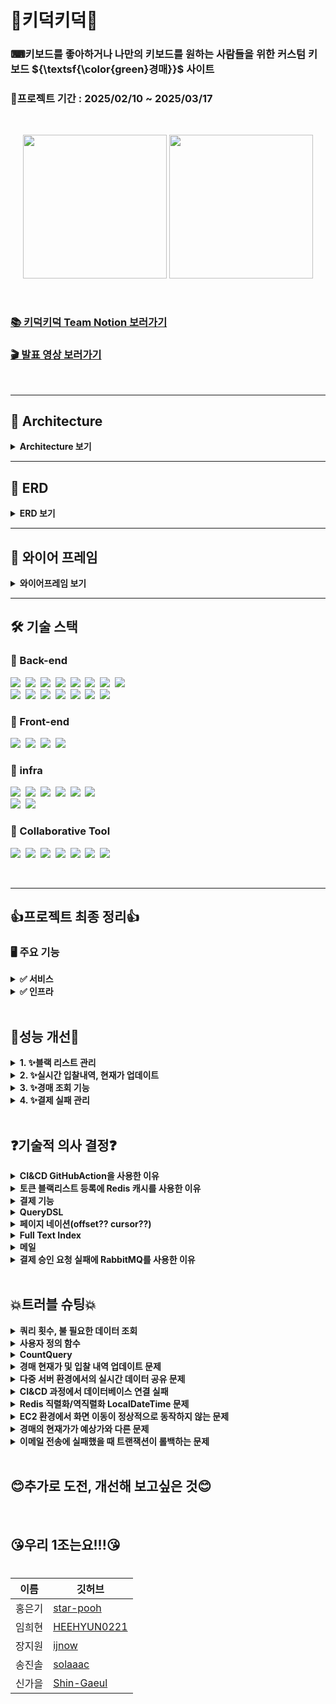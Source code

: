 # 👑키덕키덕👑
### ⌨키보드를 좋아하거나 나만의 키보드를 원하는 사람들을 위한 커스텀 키보드 ${\textsf{\color{green}경매}}$ 사이트
### 📆프로젝트 기간 : 2025/02/10 ~ 2025/03/17


<br>
<p align="center">
<img src="https://github.com/user-attachments/assets/dc439ee5-15c1-4aaa-aa2a-55b673a9da50" height=230px>
<img src="https://github.com/user-attachments/assets/ec984bc9-05f6-4dd5-919d-1383e68e90d1" height=230px>

</p>

<br>

### [📚 키덕키덕 Team Notion 보러가기](https://teamsparta.notion.site/1962dc3ef514803fbe6cc16fbabe39e0)

### [🎬 발표 영상 보러가기]()

<br>

---

## 📐 Architecture

<details>
<summary> <Strong>Architecture 보기</Strong> </summary>
  
<br>
<p align="center">
<img src="https://github.com/user-attachments/assets/490f3504-bf8b-473a-b4a1-7845f564abd7" height=450px>




</p>
<br>
<br>
</details>

---

## 💬 ERD

<details>
<summary> <Strong>ERD 보기</Strong></summary>
  
<br>
<br>
<p align="center">
<img src="https://github.com/user-attachments/assets/89c5150c-c2dc-4657-a2a6-e036b7d6969b" height=650px>


</p>
<br>
<br>
</details>


---
## 📃 와이어 프레임

<details>
<summary> <Strong>와이어프레임 보기</Strong> </summary>
  
<br>
<br>
<p align="center">
<img src="https://github.com/user-attachments/assets/a72d4f3e-dc29-4ff3-a8b0-02fce07f1d5e" height=600px>

</p>
<br>
<br>
</details>


---

## 🛠️ 기술 스택
### 🔹 Back-end
<img src="https://img.shields.io/badge/Java-007396?style=for-the-badge&logo=OpenJDK&logoColor=white">&nbsp;
<img src="https://img.shields.io/badge/Spring Boot-6DB33F?style=for-the-badge&logo=springboot&logoColor=white">&nbsp;
<img src="https://img.shields.io/badge/Gradle-02303A?style=for-the-badge&logo=gradle&logoColor=white">&nbsp;
<img src="https://img.shields.io/badge/MySQL-4479A1?style=for-the-badge&logo=mysql&logoColor=white">&nbsp;
<img src="https://img.shields.io/badge/Redis-DC382D?style=for-the-badge&logo=redis&logoColor=white">&nbsp;
<img src="https://img.shields.io/badge/QueryDSL-FCC624?style=for-the-badge&logoColor=black">&nbsp;
<img src="https://img.shields.io/badge/postman-E34F26?style=for-the-badge&logo=postman&logoColor=white">&nbsp;
<img src="https://img.shields.io/badge/jwt-F80000?style=for-the-badge&logo=json web tokens&logoColor=white">&nbsp;
<br>
<img src="https://img.shields.io/badge/stomp-F7DF1E?style=for-the-badge&logoColor=black">&nbsp;
<img src="https://img.shields.io/badge/websocket-F80000?style=for-the-badge&logoColor=white">&nbsp;
<img src="https://img.shields.io/badge/rabbitMQ-47A248?style=for-the-badge&logo=rabbitMQ&logoColor=white">&nbsp;
<img src="https://img.shields.io/badge/h2-7952B3?style=for-the-badge&logo=h2&logoColor=white">&nbsp;
<img src="https://img.shields.io/badge/spring security-000000?style=for-the-badge&logo=spring security&logoColor=white">&nbsp;
<img src="https://img.shields.io/badge/spring data jpa-092E20?style=for-the-badge&logoColor=white">&nbsp;
<img src="https://img.shields.io/badge/junit5-4053D6?style=for-the-badge&logo=junit5&logoColor=white">
### 🔹 Front-end
<img src="https://img.shields.io/badge/html5-E34F26?style=for-the-badge&logo=html5&logoColor=white">&nbsp;
<img src="https://img.shields.io/badge/javascript-F7DF1E?style=for-the-badge&logo=javascript&logoColor=black">&nbsp;
<img src="https://img.shields.io/badge/springboot web-6DB33F?style=for-the-badge&logoColor=white">&nbsp;
<img src="https://img.shields.io/badge/thymeleaf-7952B3?style=for-the-badge&logo=Thymeleaf&logoColor=white">&nbsp;


### 🔹 infra
<img src="https://img.shields.io/badge/ec2-DC382D?style=for-the-badge&logo=amazonec2&logoColor=white">&nbsp;
<img src="https://img.shields.io/badge/rds-47A248?style=for-the-badge&logo=amazonRDS&logoColor=white">&nbsp;
<img src="https://img.shields.io/badge/github actions-A86454?style=for-the-badge&logo=githubactions&logoColor=white">&nbsp;
<img src="https://img.shields.io/badge/docker-DD0031?style=for-the-badge&logo=docker&logoColor=white">&nbsp;
<img src="https://img.shields.io/badge/load balancing-F7DF1E?style=for-the-badge&logo=awselasticloadbalancing&logoColor=black">&nbsp;
<img src="https://img.shields.io/badge/route 53-4053D6?style=for-the-badge&logo=amazon route 53&logoColor=white">&nbsp;
<br>
<img src="https://img.shields.io/badge/iam-010101?style=for-the-badge&logoColor=white">&nbsp;
<img src="https://img.shields.io/badge/google smtp-F80000?style=for-the-badge&logo=google&logoColor=white">&nbsp;



### 🔹 Collaborative Tool
<img src="https://img.shields.io/badge/IntelliJ IDEA-000000?style=for-the-badge&logo=IntelliJ IDEA&logoColor=white">&nbsp;
<img src="https://img.shields.io/badge/Github-181717?style=for-the-badge&logo=github&logoColor=white">&nbsp;
<img src="https://img.shields.io/badge/git-F05032?style=for-the-badge&logo=git&logoColor=white">&nbsp;
<img src="https://img.shields.io/badge/Slack-4A154B?style=for-the-badge&logo=Slack&logoColor=white">&nbsp;
<img src="https://img.shields.io/badge/notion-4053D6?style=for-the-badge&logo=notion&logoColor=white">&nbsp;
<img src="https://img.shields.io/badge/figma-339AF0?style=for-the-badge&logo=figma&logoColor=white">&nbsp;
<img src="https://img.shields.io/badge/zep-7952B3?style=for-the-badge&logoColor=white">&nbsp;

<br>

---
## 👍프로젝트 최종 정리👍
### 🖥 **주요 기능**

<details>
  <summary><strong>✅ 서비스</strong></summary>

- 인증/인가 : Spring Security
- 회원 관리 : C, R, U, D
- 키보드 관리 : C, R, U, D
- 경매 관리 : C, R, U
- 입찰 : C
    - 비정상적인 입찰 방지
        - 하나의 경매에 최대 10회까지만 입찰 가능
        - 한 번의 입찰에 가능한 입찰 금액은 현재가 + 최소 입찰단위 * 10 제한
- 경매 포인트 충전 : 토스페이먼츠
- 이메일 알림 서비스 : 포인트 결제내역 및 경매 낙찰, 경매 시작/종료 시 알림성 이메일 전송
- 스케줄러 : 경매 시작, 종료 자동 관리

</details>

<details>
  <summary><strong>✅ 인프라</strong></summary>

- CI/CD :
    - Github Actions을 통한 테스트 및 빌드
    - Docker 컨테이너 생성 및 EC2에서 실행
- AWS
    - ROUTE53 : 구매한 도메인의 ENS 관리 및 트래픽 라우팅
    - ALB : 트래픽 분산 및 SSL 인증
    - EC2 : 애플리케이션 배포 및 실행
    - RDS : 회원, 키보드, 경매, 포인트, 입찰 데이터 저장 및 관리

</details>
    
<br>

## 👏성능 개선👏
<details>
  <summary> <Strong>1. ✨블랙 리스트 관리</Strong> </summary>

  
</details>

<details>
<summary> <Strong>2. ✨실시간 입찰내역, 현재가 업데이트</Strong> </summary>
  

  
</details>

<details>
<summary> <Strong>3. ✨경매 조회 기능</Strong> </summary>
  

  
</details>

<details>
<summary> <Strong>4. ✨결제 실패 관리</Strong> </summary>
  

  
</details>

<br>


## ❓기술적 의사 결정❓
<details>
  <summary> <strong>CI&CD GitHubAction을 사용한 이유</strong> </summary>
  <br>

[구현한 기능]
  
**GitHub를 활용한 CI/CD (지속적 통합/지속적 배포) 파이프라인**을 구현했습니다.

[주요 로직]

- GitHub Actions를 사용하여 main 브랜치로 Pull Request가 생성될 때마다 자동으로 테스트를 실행합니다.
- main 브랜치에 병합된 PR이 close될 때 자동 배포 프로세스가 트리거 됩니다.
- GitHub Secrets 기능을 이용해서 EC2의 설정을 private하게 관리하고 EC2에 직접 연동하여 배포과정을 자동화 했습니다.
- Docker를 사용하여 애플리케이션을 컨테이너화하고, 이를 EC2에 배포합니다.

[배경]

- 수동 배포의 비효율성 : 코드 변경시마다 EC2에 직접 접속하여 수동으로 배포해야 하는 번거로움이 있었습니다.
- 테스트 검증 부재 : 배포 전 전체 테스트 코드를 실행하여 검증하는 과정이 체계화 되어있지 않아 버그가 포함된 코드가 실제 서비스에 배포될 위험이 있었습니다.
- 배포 과정의 프로세스 확립 : 배포 단계를 누락하는 경우가 발생하여 일관된 배포 프로세스가 필요하다고 생각했습니다.

[요구사항]

- main으로 Pull Request를 돌렸을 때 테스트 코드를 확인하여야 합니다.
- main으로 Merge가 되었을 때 배포가 되어야 합니다.
- 프로그램이 Docker 컨테이너 위에서 실행되어야 합니다.

[선택지]

- Jenkins를 사용한 CI/CD 파이프라인 구축
- GitHub Actions를 이용한 CI/CD 구축 🥕

[의사결정/사유]

- GitHub Actions를 사용한 CI/CD를 구축한 경험이 있어, 다른 CI/CD 도구를 새로 학습하고 적용하는 데 필요한 시간과 인적 리소스를 고려했을 때, GitHub Actions가 가장 효율적인 선택이었습니다.
- 프로젝트가 이미 GitHub에서 관리되고 있어, 추가적인 외부 서비스 없이 GitHub 생태계 내에서 CI/CD를 구현할 수 있었습니다.
- GitHub Actions는 YAML 파일을 통해 쉽게 워크플로우를 정의할 수 있어, 빠른 구현과 유지보수가 가능했습니다.
    
</details>

<details>
  <summary> <strong>토큰 블랙리스트 등록에 Redis 캐시를 사용한 이유</strong> </summary>
  <br>

  [구현한 기능]

회원 탈퇴 시, 해당 사용자의 토큰을 블랙리스트에 등록하여 더 이상 사용할 수 없도록 처리하는 기능을 구현했습니다. 

[주요 로직]

Redis 분산 캐시를 활용하여, 회원 탈퇴 시 해당 사용자의 토큰을 블랙리스트에 등록하도록 구현했었습니다.

이후, Filter를 통해 모든 요청에서 전달된 토큰이 블랙리스트에 포함되어 있는지 검증하는 로직을 추가하여, 탈퇴한 사용자가 기존 토큰을 이용해 서비스를 사용할 수 없도록 차단했습니다.

[배경]

‘멤버 탈퇴 기능’ API 추가한 후 탈퇴한 사용자도 기존에 발급받았던 토큰의 유효기간이 만료될 때까지 서비스를 이용할 수 있는 문제가 발생했습니다.  이 문제를 해결하기 위해 탈퇴 시에 해당 토큰을 블랙리스트에 등록하고 다른 기능을 이용할 때 해당 토큰이 블랙리스트에 등록되어있는지 확인 하는 방식으로 접근하였습니다.

[요구사항]

- 회원 탈퇴 시, 해당 사용자의 토큰을 블랙리스트에 등록하여 더 이상 사용할 수 없도록 해야 합니다.
- 모든 요청에서 전달된 토큰이 블랙리스트에 포함되어 있는지 필터를 통해 검증해야 합니다.
- 블랙리스트는 일정 시간(토큰의 유효기간) 이후 자동으로 만료되도록 관리해야 합니다.
- 블랙리스트 조회는 Filter를 지나기 때문에 빨라야 합니다.

[선택지] [의사결정/사유]

- Redis 사용🥕
    - 여러 인스턴스에서 블랙리스트를 일관되게 관리할 수 있다는 장점이 있습니다.
    - ‘블랙리스트 조회’는 요청을 보낼때마다 수행되는데, 매번 Filter을 거칠 때마다 다른 서버인 Redis에 질의하게 되면 네트워크 비용이 증가하고, 모든 요청들의 응답 속도가 느려질 것이라고 생각해 처음에는 Caffeine을 선택했었습니다.
    - 다만 다중인스턴스를 사용할 예정이기에 Caffeine을 사용했다가 Redis로 변경하게 되었습니다.
- Caffeine 사용
    - ‘성능이 좋다’라고 알려진 캐시여서 먼저 구현을 시도해봤는데 구성이 쉽게 느껴졌습니다.
- ECache 사용
    - Caffeine을 먼저 써보고 비교를 위해 ECache를 구현해봤는데 ECache는 비교적 오래된 방식이라 특히 XML 기반 설정이 번거롭게 느껴졌습니다.

[회고]

- 다시 시도한다면? 
시간이 없어 기존에 사용해본 Redis를 사용해봤지만 다중서버에서의 다른 캐시 방법을 찾아보고 싶습니다.
  
    
</details>

<details>
  <summary> <strong>결제 기능</strong> </summary>
  <br>

  [구현한 기능]

- 입찰 시 필요한 경매 포인트를 충전하기 위한 결제 기능을 구현했습니다.

[주요 로직]

- 선택한 PG사 : 토스페이먼츠
- 결제 요청이 들어오면 결제 정보를 임시로 저장합니다.
    - 결제 정보 전달 시 클라이언트로부터 조작된 데이터인지 검증하는 용도입니다.
- 토스페이먼츠에 결제 승인 요청을 전송합니다.
- 결제 승인 응답이 정상적으로 오면 결제 내역 및 경매 포인트 정보를 DB에 저장합니다.


 <img src="https://github.com/user-attachments/assets/e19c3678-10c1-48f9-9bab-45adf8189e63" height=350px>



[배경]

- 경매의 핵심 기능인 입찰을 구현하기 위해선 결제 기능이 필요하다고 생각했습니다.
- 결제 기능 없이도 경매 시스템을 구현할 수는 있지만 현실성이 부족하다고 판단했기 때문입니다.

[요구사항]

- 결제 기능을 연동하는데 많은 시간이 소요되지 않아야 합니다.
- 다른 팀원들이 구현 내용을 분석하지 않아도 쉽게 사용할 수 있도록 구현해야 합니다.
- 참고 할 수 있는 자료가 많아야 합니다.

[선택지]

- 아임 포트
    - 참고 자료 (샘플 코드, 포스트맨 등) 다수 존재
    - 다양한 PG사를 간단하게 연결 가능
    - 다양한 기능을 API 호출로 사용 가능
    - 서버 - 아임포트 - PG사의 구조
- ✅ 토스 페이먼츠
    - 참고 자료 (샘플 코드, 개발 문의 채널 등) 다수 존재
    - 서버 - 토스페이먼츠의 구조

[의사결정/사유]

- 경매 포인트를 충전하는 단순한 기능이기 때문에 아임 포트의 사용은 과하다고 생각했습니다.
- API 호출로 기능이 완성되어 버린다면 프로젝트를 빠르게 진행할 수는 있지만, 개인이나 팀의 성장에는 도움이 되지 않는다고 생각했습니다.
- 다양한 PG사를 연결할 것이 아니었기 때문에 결제가 완료되기까지 한 단계를 더 거쳐야 한다는 부분이 단점이 된다고 생각했습니다.

[회고]

- 기술의 장단점
    - 참고 자료가 잘 되어 있어서 연동에 큰 어려움이 없었습니다.
    - 필요한 결제 관련 기능이 있다면 직접 구현해야 합니다.
    - 토스페이먼츠의 결제 위젯을 사용하기 때문에 커스터 마이징이 불가능했습니다. 그래서 서버에서 필요한 데이터가 있다면 다른 방법을 찾아야만 했습니다.
- 다시 시도한다면?
    - 다양한 PG사를 연결하는 것이 아니라면 토스페이먼츠를 사용할 것 같습니다.
    - 다만 결제 위젯과 결제 창이라는 두 가지 종류가 있으며 현재는 결제 위젯을 사용하고 있지만, 다음에는 결제 창을 선택할 것 같습니다.
        - 결제 창에서는 원하는 결제 방식만 선택할 수 있습니다.
        - 결제 내역 등을 비롯하여 개발자 센터에서 확인할 수 있는 기능들이 존재합니다.
- 다시 시도한다면?
다시 시도해도 토스 페이먼츠를 사용할 것 같습니다.
다만 토스 페이먼츠에는 결제 위젯과 결제 창이 있고 현재는 결제 위젯을 사용하고 있지만, 다음에는 결제 창을 선택할 것 같습니다.
결제 창을 선택하게 되면 원하는 결제 방식만 선택할 수 있으며, 개발자 센터에서 확인할 수 있는 데이터 및 기능 확장에 조금 더 용이하다고 생각하기 때문입니다.
  
    
</details>

<details>
  <summary> <strong>QueryDSL</strong> </summary>
  <br>

  [구현한 기능]

경매 다건 조회기능을 QueryDSL 이용하여 다양한 옵션으로 

선택적 검색이 가능 하도록 구현하였습니다. 

[주요 로직]

1. 원하는 옵션으로 검색을 하였을 시, 조건에 해당하는 검색 결과만 출력하도록 하였습니다. 
2. DTO방식을 이용하여 불필요한 컬럼은 조회하지 않도록 하였습니다. 
3. @QueryProjection 을 이용하여 런타임 시점이 아닌 컴파일 시점에 오류를 잡아낼 수 있도록 하였습니다. 
4. offset기반 페이징 처리를 하여 페이지 선택이 가능하도록 하였습니다. 

[배경]

저희가 초기에 구현했던 경매 목록 조회 기능은 별도의 검색 옵션이 없는 전체 목록 조회였습니다. 조회 기능에 관하여 생각을 하던 도중 

제가 인스타그램을 통해 특정 광고글을 보고 흥미가 있었던 것에 대해서 명확히 기억이 나지 않아 어렴풋이 기억나는 단어에 대해서 

검색을 했을 때 원하는 결과 값이 나와서 도움이 되었던 기억이 스쳤습니다. 저희의 로직도 그러한 방식으로 검색을 할 수 있다면 

좋을 것 같아서 구현하게 되었습니다.  

[고려 사항]

1. 동적쿼리
    1. 사용자가 어떠한 것을 검색하던 편리하게 검색 할 수 있어야 하며,
        
        결과 값이 정확히 나오도록 설계해야 한다고 생각했습니다. 
        
2. 유지보수성
    1. 개발자 측면에서 검색 옵션이 추가되거나, 삭제되더라도
        
        변경을 쉽고 빠르게 할 수 있어야 한다고 생각했습니다. 
        
3. 타입 안전성
    1. 쿼리 작성 시 발생할 수 있는 오류들에 대하여 미리 발견하거나, 
        
        대비할 수 있어야 한다고 생각했습니다.
        

[선택지]

1. 각 검색 조건에 해당하는 API를 생성하기
    1. 사용자가 검색 할 때에 사용하는 검색조건 중 가장 많은 빈도를 차지할 것이라고 예상되는 것들에 대한 각각의 API를 만들어서 이용할 수 있게 하는 방법
2. JPQL을 이용한 동적 쿼리 만들기
    1. JPQL을 이용하여 동적쿼리를 만들어 검색을 할 수 있는 기능을 만들기
3. ✅ QueryDSL을 이용한 동적 쿼리 만들기
    1. QueryDSL을 이용하여 동적쿼리를 만들어 검색할 수 있는 기능 만들기
    

[의사결정/사유]

- 의사결정 : QueryDSL을 이용한 동적 쿼리 만들기
- 사유 :
    - 각 검색 조건에 해당하는 API 생성
        - 장점 : 사용자가 원하는 조건에 따른 API를 호출하기 때문에 부하가 감소되고,
            
             API가 분리되어 있기 때문에 하나의 API에서 장애가 발생하여도
            
          나머지 검색 기능은 정상적으로 작동합니다. 
            
        - 단점 : 검색 조건이 많아질수록 각 조건에 맞는 API를 별도로 생성해 줘야 하며,
            
          중복 로직이 많아지고, 검색 조건이 변경되면 해당하는 여러가지의 API를
            
          수정해야 하므로 유지 보수가 복잡해지게 됩니다. 
            
        
    - JPQL을 이용한 동적 쿼리
        - 장점 : 자바에서 제공하는 기능이고, 조합을 잘하면 디폴트 메서드를
            
          사용할 수 있다는 장점이 있습니다. 
            
        - 단점 : 다양한 검색 조건이 들어간 동적 쿼리의 특성 상 디폴트 메서드로 만들기엔
            
          한계가 있으며, 문자열로 작성하기 때문에 쿼리문이 복잡해지고, 가독성이
            
          떨어집니다. 또 컴파일러, 컴파일 시점에 오류가 잡기 힘들고
            
          엔티티에 대해 연관된 데이터를 조회하기 위해 추가적인 쿼리가 발생하여
            
          N+1 문제로 인한 성능 저하가 일어날 수 있습니다. 
            
    
    - QueryDSL
        - 장점 : 문자열로 작성하지 않고 자바 코드로 작성하기 때문에 잘못된 필드 이름이나
            
          타입 등을 컴파일러를 통해 쉽게 찾아낼 수 있고, 가독성이 올라가며
            
          이해하기 쉽고 수정하기 편하다는 장점이 있습니다. 
            
          또한 @QueryProjection을 통해 컴파일 시점에 오류를 잡을 수 있다는
            
            장점이 있습니다. 
            
        - 단점 : 처음 사용할 때 다소 학습이 필요하고, 별도의 의존성 주입으로 인한
            
          버전 관리, 호환성 문제 등이 있을 수 있습니다. 
            
    - 결론 : 검색 기능을 개선하며 고려해봐야 했던 사항들을 가장 충족하는 QueryDSL을
        
      선택했습니다. 
        
    

[회고]

쿼리사용이 익숙하지 않아 활용적이지 못한 것 같아 아쉬움이 있습니다. 공부를 더 해서

아직 모르는 다양한 기능들을 알아보고 보다 효율적으로 코드를 개선해 보고 싶고,

초성 검색 기능 구현 및 Explain(실행 계획)에 대해서도 공부해 보고 싶습니다.
    
</details>

<details>
  <summary> <strong>페이지 네이션(offset?? cursor??)</strong> </summary>
  <br>

  [구현한 기능]

offset기반 페이징을 이용하여 사용자가 원하는 페이지를 선택 조회 할 수 있도록 

구현하였습니다. 

[주요 로직]

QueryDSL을 이용한 조회 기능에 offset기반 페이징 처리를 하여 사용자가 페이지를

선택하여 조회를 할 수 있는 기능을 구현하였습니다. 

[배경]

검색 기능을 구현한 후 생각을 하던 도중 조회결과가 한번에 보이는 것은 속도 저하와

사용자의 시각적인 측면에서 불편함이 발생할 것이라고 생각하여 

페이징 처리를 하게 되었습니다. 

[고려 사항]

1. 데이터의 정확성
    1. 사용자가 조회를 하는 도중에 데이터가 추가되거나 삭제되어도 유실, 중복되는 
        
        데이터 없이 정확한 정보가 반환되야 한다고 생각했습니다. 
        
2. 빠른 속도
    1. 어떤 방식으로 조회를 하더라도 빠른 속도를 유지하여 사용자에게
        
        불편함이 없어야 한다고 생각합니다. 
        

[선택지]

1. ✅ offset 기반 페이징
    1. 조회한 데이터를 “페이지”단위로 구분하여 출력하는 방식
2. ✅ cursor 기반 페이징
    1. 무한 스크롤을 구현할 때 흔히 사용하는 방법이기도 하며, 마지막으로 조회된 항목을
        
        기준으로 다음 데이터를 가지고 오는 방식 
        

[의사결정/사유]

- 의사결정 : offset기반 페이징, cursor기반 페이징
- 사유 :
    - offset 기반 페이징
        - 장점 : 사용자가 특정 페이지로 직접 선택하여 이동할 수 있고,
            
          구현이 간단하며, 다양한 정렬 방식을 쉽게 적용할 수 있다는 장점이 있습니다.
            
        - 단점 : 페이지를 불러오는 사이에 데이터의 변화가 있을 경우, 중복 데이터 혹은
            
          유실 데이터가 있을 수 있으며, 요청한 데이터를 바로 조회하는 것이아니라
            
          이전의 데이터를 모두 조회한 후 offset을 조건으로 잘라내는 방법이기 때문에
            
          offset의 숫자가 커질수록 응답 속도가 느리다는 단점이 있습니다. 
            
    - cursor 기반 페이징
        - 장점 : offset값을 사용하는 대신 이전에 조회한 마지막 항목을 기준으로 다음 항목을
            
          가지고 오기 때문에 데이터 베이스의 부하가 적고 속도가 빠르며, 데이터에
            
          변화가 있더라도 이전에 조회한 데이터를 기준으로 결과를 반환하므로, 
            
          사용자에게 일관된 결과를 제공한다는 장점이 있습니다. 
            
        - 단점 : 사용자가 원하는 특정 페이지로 직접 이동할 수 없고, 오직 다음 또는 이전
            
          페이지로만 이동할 수 있으며, 구현이 상대적으로 복잡하다는 단점이
            
          있습니다. 
            
    - 결론 : offset기반과 cursor기반에 대해서 공부해 보았지만, 실제로 저의 프로젝트에
        
      적용하였을 때 각 방식에 따른 장단점이 있을 것이라 생각하였으며, 개인적으로
        
      cursor기반 페이징을 경험(실제 웹사이트)해 봤던 기억이 좋지 않았습니다.
        
      지극히 개인적인 생각이기때문에 프로젝트에 바로 그 의견을 적용하긴 어려워서
        
      두 가지 방법 모두 구현을 해본 후 더 적합한 것을 선택하고자 하였습니다. 
        
    

[회고]

offset기반 페이징까지는 직접 구현을 해보았지만, 시간이 부족해서 cursor기반 페이징을 아직

구현하지 못한 점이 아쉽습니다. 하지만 프로젝트가 끝나더라도 개인적으로 진행하여

장단점을 확인하여 적합한 방법을 적용해보고자 합니다.
  
    
</details>

<details>
  <summary> <strong>Full Text Index</strong> </summary>
  <br>

  [구현한 기능]

full text index를 적용하여 검색 응답 속도 개선을 하였습니다. 

[주요 로직]

기존에 사용한 like연산자를 이용한 검색에 대한 속도를 개선하고자,

full text index 적용 후 사용자 정의 함수를 등록하여 응답 속도를 개선 하였습니다. 

[배경]

검색은 정확한 정보를 응답하는 것도 중요하지만 응답 속도 또한 중요하다고 생각하였습니다. 

테스트를 진행했을 때 특정 조건에 대하여 1.79s라는 응답시간이 소요되었을 때

단순히 눈으로 보이는 1초는 빠르다고 느껴질 수 있으나 응답을 기다릴 때 체감상 

빠르다고 생각이 들지 않았습니다. 해당 기능을 구현한 사람의 입장에서도 

다소 답답함이 느껴진다면 사용자의 입장에서는 더욱 답답할 것이라고 생각하였고, 

그로 인해 응답 속도를 개선하고자 하였습니다. 

[고려 사항]

1. 빠른 속도
    1. full text index를 사용하고자 했던 주된 목적이 응답 속도 개선이였기 때문에
        
        빠른 속도가 중요하다고 생각했습니다. 
        
2. 정확한 반환 값
    1. 속도가 빠르지만, 검색어에 연관 없는 데이터가 반환된다면 아무 의미가 없다고
        
        생각 하기 때문에 데이터 정확성이 중요하다고 생각했습니다. 
        

[선택지]

1. like 연산자 수정
    1. 기존에 작성되어있는 like연산자에서 앞 부분에 있는 %를 제외하여 해당 컬럼을 인덱싱
        
        처리하여 접두어 검색
        
        ```java
        private BooleanExpression auctionTitle(String auctionTitle) {
            if (auctionTitle == null) {
                return null;
            }
        
            return auction.title.like("%" + auctionTitle + "%");
        }
        ```
        
2. ✅ full text index
    1. 해당하는 컬럼에 full text index처리를 하여 전체 텍스트를 검색 할 수 있도록 구현

[의사결정/사유]

- 의사결정 : full text index
- 사유 :
    - like 연산자 수정
        - 장점 : 해당 방법을 사용하기 위한 수정이나, 적용이 어렵지 않고
            
          FTS보다 저장 공간을 적게 차지한다는 장점이 있습니다. 
            
        - 단점 : 접두어 검색이기 때문에 사용자가 원하는 포괄적인 검색이 불가능합니다.
            
          예를 들어 “사과”로 검색했을 때 “사과맛 음료”는 찾을 수 있지만
            
          “맛있는 사과”는 찾을 수 없습니다. 
            
    - full text index
        - 장점 : 파서가 문자열을 Tokenizing(문자열을 의미 있는 단위로 분리)하여 인덱스를
            
          생성하므로 검색 속도가 향상 되며, 파서의 종류를 선택하여 tokenizing
            
          할 수 있기 때문에 검색의 폭이 넓어질 수 있습니다. 
            
        - 단점 : 데이터를 모든 단어별로 분리하여 저장하기 때문에 저장 공간이 많이
            
          필요하며, 잦은 데이터 변화가 있을 시 오버헤드가 발생할 수 있다는 단점이
            
          있습니다. 또한 QueryDSL은 RDBMS(관계형 데이터베이스 관리 시스템)를
            
          따르기 때문에 FTS를 지원하지 않아 직접 사용자 정의 함수를 등록하여 
            
          사용해야 한다는 단점이 있습니다. 
            
    - 결론 : 지금 현재 저희 프로젝트에서는 속도나 정확성, 그리고 사용자가 폭 넓은 검색을
        
      할 수 있다는 점을 생각하여 full text index를 선택하였습니다. 
        

[회고]

기능을 구현하고 테스트를 해봤을 때 속도가 개선된 점을 직접 확인 할 수 있어서 

기분이 좋았고, 처음 접해보는 사용자 정의 함수 등록을 해볼 수 있어서 뜻 깊은 시간이었던 것

같습니다. 짧은 시간에 알아보고 공부하여 구현하다보니 부족한 점이 많아 조금 더

개선해 보고 싶습니다. 그리고 FTS에 관해 검색을 하다 보니 엘라스틱서치 라는 기능이

눈에 자주 띄었어서 관련 공부도 해보고 싶습니다.
  
    
</details>

<details>
  <summary> <strong>메일</strong> </summary>
  <br>

  [구현한 기능]
여러가지 알림기능에 활용할 이메일 전송 기능을 구현하였습니다.

[배경]
결제가 완료되거나, 포인트가 일정 금액보다 떨어져 입찰 참여가 어려운 상황이거나, 경매가 끝났을때 낙찰자가 되었거나, 내가 생성한 경매가 오픈되었거나 하는 상황에서 사용자에게 알림을 보내야 할 필요가 있었습니다.

[요구사항]

1. 이메일을 송신 할 수 있어야합니다. 
    1. 고객센터를 이메일로 운영하는게 아니므로 수신기능 필요없다고 생각했습니다.
2. 돈이 많이 들지 않아야합니다.
3. 다른 팀원들이 구현된 내용을 하나하나 분석해보지 않아도 쉽게 사용할 수 있어야 합니다. 
    1. 알림기능은 다양하게 활용가능하므로 원한다면 그냥 가져다가 구현할 수 있어야한다고 생각했습니다.
4. 시간이 많지 않으므로 구현하는데 너무 오랜 시간이 걸리면 안됩니다.

[선택지]

1. 외부 API사용
    1. API 방식은 **HTTP 기반**의 RESTful API를 활용하여 요청을 보내는 방식
    2. 장점
        1. 간단한 HTPP요청으로 전송가능합니다.
        2. 전송 로그, 열람 추적 등이 가능합니다.
        3. 대량전송이 가능합니다.
    3. 단점
        1. 비쌉니다.
            1. sendgrid → 20달러 90달러
            2. Mailgun → 35달러 제일 비싼건 1250달러 
            3. postmark →60달러 138달러
            4. aws ses → 월 6만건까지는 무료 그 후에는 비용발생
2. SMTP 
    1. **SMTP 프로토콜**(Simple Mail Transfer Protocol)을 이용하여 메일을 전송 (수신은 X)
        1. SMTP를 직접 구축
            1. 장점: 
                1. 발송량 제한이 없습니다.
            2. 단점
                1. 서버 유지비가 발생합니다.
                2. 유지보수가 어렵습니다.
                3. 설정 난이도가 어렵습니다.
        2. 구글 SMTP를 이용
            1. 장점 :
                1. 설정 난이도가 쉽습니다.
                2. 유지보수, 보안을 구글이 하므로 우리가 하지 않아도 됩니다.
            2. 단점:
                1. 발송량 제한 있습니다. 하루에 500건
    2. aws ses v 구글 SMTP
        1. aws
            1. 장점
                1. 전송 로그, 열람 추적 등이 가능합니다.
                2. 월 6만건 넘어도 돈을 내면 보낼 수 있습니다.
            2. 단점
                1. 초기 설정이 구글 SMTP보다 어렵습니다.
        2. 구글 SMTP 🥕
            1. 장점
                1. 초기 설정이 매우 쉽습니다.
            2. 단점
                1. 보낼 수 있는 메일의 양이 매일 500건으로 한정적입니다.

[의사결정/사유]

Gmail SMTP를 활용하여 전송하는 방식을 선택했습니다.

1. 전송로그 열람 추적등은 마케팅 메일이라면 필요할 수도 있지만 우리가 만드는 건 알림메일이므로 중요치 않다고 생각됩니다.
2. 마찬가지로 대량메일 또한, 마케팅 메일이 아니라 알림메일이므로 중요하지 않았습니다.
3. 무료로 할수 있으면 무료로 해야합니다.
4. 초기 설정에서 시간을 많이 잡아먹을 만큼의 시간이 없었습니다. 
    1. 특히나 처음 이메일 서비스를 만들기 위해 고민하기 시작했을 때에는  DNS가 뭔지 모르는 상황이라 순서상 선택하기 어려웠습니다.

[주요 로직]

**Spring Mail과 Gmail SMTP를 활용하여 이메일을 발송하는 구조입니다.**

특정 이벤트 발생 시 이메일 전송 요청을 수신하면`MemberemailRequestDto` 를 생성하여 `EmailService`로 전달하여 이메일을 전송합니다. 이때, 트랜잭션이 있는 이벤트라면 이벤트 푸셔를 사용하여 이벤트 객체를 만든 후, `TransactionalEventListener`를 사용하여 트랜잭션이 끝난 후 `EmailService`로 전달하여 이메일을 전송합니다.

HTML 템플릿(Thymeleaf) 기반으로 이메일 본문을 생성합니다.

`MemberemailRequestDto`에서 **수신자 이메일, 제목, 본문을 가져온후,** `Thymeleaf`를 사용하여 **HTML 템플릿을 기반으로 이메일 내용을 생성합니다.**

`JavaMailSender.send(mimeMessage)`를 호출하면 **SMTP 서버와 연결한 후,** 메일 전송 요청을 Gmail SMTP 서버로 보내고 **이메일을 발송한 후 종료하는 방식으로 처리됩니다.**

이메일 전송이 성공하면 **로그를 남기고 API 응답을 반환합니다.**

[회고]

- 기술의 장단점
    - 장점
    정말 쉽게 설정가능했습니다. 3시간만에 첫 메일을 보내는데에 성공했고, 팀원들에게 간단한 설명만하고 바로 코드만 보여줘도 다들 금방 이해하고 활용할수 있었습니다.
    - 단점
        
        대량메일에 어렵다는 점은 지금단계에서 아무 문제가 없지만 확장 가능성을 생각하면 조금 불리할 수 있을것 같습니다.
        

다시 시도한다면?
다시 시도한다해도 구글 SMTP를 사용할 것같습니다만 aws ses를 사용해서 마케팅 메일로 활용하는 것에 대해서도 고려는 더 해볼 수 있을 것 같습니다.
  
    
</details>

<details>
  <summary> <strong>결제 승인 요청 실패에 RabbitMQ를 사용한 이유</strong> </summary>
  <br>

  [구현한 기능]

- 재시도를 포함한 결제 승인 요청 실패 시 해당 요청에 대한 보정 작업으로 결제 취소 요청을 처리하는 메시지 큐를 구현했습니다.

[주요 로직]

- 결제 승인 요청을 실행합니다.
    - 재시도의 가능성이 있기 때문에 멱등키를 헤더에 포함시켜 동일한 요청이라는 것을 알려줍니다.
- 결제 승인 요청 실패 시 재시도를 최대 3회 실행합니다.
- 결제 승인 요청을 모두 (기본 요청 1회  + 재시도 3회) 실패하는 경우, 메시지를 발행합니다.
- 메시지가 발행되면 결제 취소 요청을 실행합니다.
    - 재시도의 가능성이 있기 때문에 멱등키를 헤더에 포함시켜 동일한 요청이라는 것을 알려줍니다.
- 결제 취소 요청 실패 시 재시도를 최대 3회 실행합니다.
- 결제 취소 요청을 모두 (기본 요청 1회  + 재시도 최대 3회) 실패하는 경우, DLQ (Dead Letter Queue)로 메시지를 이동시킵니다.

<img src="https://github.com/user-attachments/assets/f8bb75a9-1d53-4f73-b86a-7aea6e448f0d" height=350px>


[배경]

- 결제가 실패하는 경우 또는 예기치 못한 에러가 발생했을 경우에 대한 예외 처리가 없었습니다.
- 결제 서버에서는 정상적인 처리가 진행됐지만 모종의 이유로 에러가 발생할 경우, 사용자에게서 금액은 차감되지만 포인트는 충전되지 않는 상황이 발생할 수 있습니다.
- 이런 상황을 방지하고자 에러에 대한 예외 처리를 구현하게 되었습니다.

[요구사항]

- 결제 승인 요청이 실패했을 경우에 대한 보정 작업이기 때문에 메시지에 대한 보장성이 높아야 하고 메시지를 빠르게 소비해야 합니다.
- 설정 및 운영이 복잡하지 않아야 합니다.

[선택지]

- ✅ RabbitMQ
    - 장점
        - 메시지를 디스크에 저장하여 데이터 손실 방지 가능(안정성 보장)
        - ACK/NACK 기능을 통해 확실한 메시지 전송 보장
        - 메시지가 브로커에 들어오면 즉시 Consumer가 가져가서 처리
    - 단점
        - 대량 데이터 처리에 비효율적
        - 메시지 브로커가 SPOF(단일 장애점)이 될 가능성 있음

- Kafka
    - 장점
        - 로그 기반 저장으로 대용량 처리 가능
        - 여러 개의 브로커를 사용하여 수평 확장이 우수
        - 특정 시점부터 다시 읽을 수 있기 때문에 재처리 가능
    - 단점
        - Consumer가 메시지를 가져가는 Pull 방식이기 때문에 메시지 처리는 상대적으로 느림
        - 구현이 다소 복잡하며, 설정 및 운영이 RabbitMQ보다 어려울 수 있음

- Redis Pub/Sub
    - 장점
        - 메시지가 메모리에서 즉시 처리되기 때문에 빠름
        - 설정 및 운영이 간단하며 가볍고 사용하기 쉬움
    - 단점
        - 메시지를 소비하지 않으면 사라지기 때문에 메시지를 보장하지 않음
        - 메시지를 소비했을 때 실패한다면 재시도가 불가능함

[의사결정/사유]

- 결제 승인 요청 실패에 대한 보정 작업이기 때문에 메시지에 대한 보장성이 높아야 하고 빠르게 소비할 수 있어야 한다고 생각했습니다.
- 결제 승인 요청이 완전히 실패하는 경우는 많지 않을 것이라고 생각하여 대량 데이터 처리까지는 필요 없다고 생각했습니다.
- 또한 처음 도입하는 메시지 큐의 구현, 설정, 운영이 어렵다면 빠른 적용이 힘들다고 생각했습니다.

[회고]

- 기술의 장단점
    - 웹페이지에서 MQ에 대한 관리를 할 수 있는 점이 좋았습니다.
    - 큐는 어떤 타입인지, 바인딩 전략은 어느 것인지에 따라 설정이 다르기 때문에 해당 내용을 검색하는 과정이 어려웠습니다.
- 다시 시도한다면?
    - 현재는 DLQ에 저장된 메시지에 대한 처리가 없기 때문에 이 부분을 추가 하고 싶습니다.
        - ex) 스케줄러를 활용하여 결제 취소 요청을 재시도
    - 또한 현재는 네트워크 에러인 경우에만 재시도 및 메시지 발행이 되고 있는데, 토스페이먼츠의 에러 코드도 분류를 나눠서 재시도 및 메시지 발행이 가능하도록 하고 싶습니다.
  
    
</details>


<br>

## 💥트러블 슈팅💥
<details>
  <summary> <strong>쿼리 횟수, 불 필요한 데이터 조회</strong> </summary>
  
  [문제 인식]

1. 조회 기능 테스트를 해보고자 Postman을 이용한 검색 실행
2. 조회 1번에 4번의 쿼리문이 발생하고, 불필요한 컬럼까지 조회되는 것을 발견

[해결 방안]

1. 조인을 이용하여 불필요한 쿼리가 발생하지 않도록 수정
2. 기존에 auction에 대한 모든 컬럼을 조회하도록 되어있던 코드를
   필요한 컬럼만 조회하도록 코드 수정
    

[해결 과정]

<img src="https://github.com/user-attachments/assets/ba075bc3-98ff-4253-97ce-2b9bc4e5b8c3" height=350px width=450px>

<br>
<img src="https://github.com/user-attachments/assets/4a84d8db-6461-4e3a-bc81-0d8d9f4c6d3d" height=350px width=450px>


[해결 결과]

<img src="https://github.com/user-attachments/assets/7135b51e-996b-44e9-a584-a5e0afcd8c0e" height=700px width=450px>

  
</details>

<details>
  <summary> <strong>사용자 정의 함수</strong> </summary>
  <br>

  [문제 인식]

QueryDSL에서는 RDBMS표준을 따르기 때문에 MySQL의 비 표준 기능인

MATCH…AGAINST를 사용하려면 사용자가 직접 함수를 등록하여 사용할 수 있게 해줘야 했으며,

그렇기 때문에 함수 등록하는 방법을 찾아본 결과 CustomDialect를 만들어서 사용하는 방법을

알게 되었고 적용하던 도중에 아래와 같이 더 이상 지원하지 않는 기능이라는 문제가 생겼습니다.

<img src="https://github.com/user-attachments/assets/23d244eb-0dbc-41da-b5de-f1afb60214e5" height=350px width=600px>





[해결 방안]

저와 같은 문제를 직면한 사람들이 작성한 기술 블로그를 참고하여

다른 방식을 이용해 보았습니다. 

FunctionContributor를 implements하여 구현하는 방식이었습니다. 

[해결 과정]

1. CustomFunctionContributor 생성
    
    ```java
    public class CustomFunctionContributor implements FunctionContributor {
    
        @Override
        public void contributeFunctions(FunctionContributions functionContributions) {
    
            //resultType은 DOUBLE타입이며,functionContributions 는 사용자가 정의 
            //함수를 등록 할 수 있게 해주는 것
            BasicType<Double> resultType = functionContributions
                    // 타입 설정 정보를 가지고오는 메서드
                    .getTypeConfiguration()
                    //기본적인 데이터 타입들을 관리하는 레지스트리, 하이버네이트가 
                    //지원하는 기본 데이터 타입에 대한 정보를 저장하고 제공함
                    .getBasicTypeRegistry()
                    //DOUBLE타입에 대한 basicType객체를 반환
                    .resolve(StandardBasicTypes.DOUBLE);
    
            //전체정리 : 하이버네이트의 기본 타입 레지스트리에서 DOUBLE타입에 대한 
            //정보를 가지고 오는과정
    
            //사용자 정의 함수를 등록
            functionContributions.getFunctionRegistry()
                    //함수의 이름은 "match_against"이며, 실제 쿼리에서 사용하는 
                    //형식의 패턴을 등록
                    .registerPattern(
                    "match_against", "match(?1) against (?2 in boolean mode)",
                            resultType);
    
        }
    }
    ```
    

[해결 결과]

위와 같은 방법으로 사용자 정의 함수를 등록 후 QueryDSL에 적용해 보았고,

검색 했을 때 발생하는 쿼리문에 잘 적용되어있는 것을 확인 했습니다. 

[추후 작업 계획]

꼭 QueryDSL을 위해서가 아닌 다른 방면에서도 사용할 수 있는 사례가 있을 것이라 생각하고

조금 더 자세히 공부 해볼 예정이며, 이러한 기능을 모르는 동기들에게 알려주는 것도

다같이 성장할 수 있는 좋은 방법일 것 같습니다.
  
    
</details>

<details>
  <summary> <strong>CountQuery</strong> </summary>
  <br>

  [문제 인식]

FTS적용 후 응답 속도를  확인하던 도중 오히려 응답 속도가 지연된 것을 확인하게 되었고

원인을 파악하고자 DB SQL 콘솔창을 이용하여 조회쿼리와 카운트 쿼리를 따로 테스트 

해보았습니다. 그리고 카운트 쿼리에서 많은 시간이 소모되고 있다는 것을 확인하게 되었습니다. 

<img src="https://github.com/user-attachments/assets/2cbbe9d7-74a8-473e-b3e3-1ba2cbc740a7" height=350px width=450px>



[해결 방안]

FTS로 인해 카운트 쿼리의 속도가 지연되고 있다는 것을 확인하였고, 

카운트 쿼리 부분은 조회하여 데이터를 불러오는 것이 목적이 아닌 수를 헤아리는 것이

목적이라는 것에 초첨을 맞추어 카운트 쿼리용 메서드를 like연산자를 이용해 생성하여

적용해 주었습니다. 

왜 카운트 쿼리는 like연산자를 이용하는 것이 빠른가에 대하여

FTS는 특정 검색어에 대해 검색을 진행하면서 위치는 어디인지, 검색어와 얼만큼 유사한지,

관련성에 대한 점수는 몇 점인지 까지 확인하는 과정이 모두 포함되어 있어

속도가 오히려 늦어진 다는 점을 알게 되었고

like연산자를 이용하여 풀스캔을 해서 조건에 해당하는 값이 있으면 바로 카운팅을 하는것이

더 빠르겠다고 판단하였습니다. 

[해결 과정]

1. 카운트쿼리용 메서드 생성
    
    ```java
    private BooleanExpression countKeyboard(String keyboardName) {
            if (keyboardName == null) {
                return null;
            }
    
            return auction.keyboard.name.like("%" + keyboardName + "%");
        }
    ```
    
2. 카운트 쿼리에 적용
    
    ```java
    Long totalCount = Optional.ofNullable(queryFactory.select(
                            auction.count())
                    .from(auction)
                    .innerJoin(auction.keyboard, keyboard)
                    .innerJoin(keyboard.member, member)
                    .where(
                            countKeyboard(keyboardName),
                            countAuctionTitle(auctionTitle),
                            countSeller(sellerName),
                            auctionStatus(auctionStatus),
                            auctionStartDate(startDate),
                            auctionEndDate(endDate)
                    )
                    .fetchOne()).orElse(0L);
    ```
    

[해결 결과]

카운트 쿼리의 응답 속도가 77.09% 개선된 것을 확인 할 수 있었습니다. 


<img src="https://github.com/user-attachments/assets/8e4567ca-d3d1-4f79-9b8f-bea7d00e5fbb" height=350px width=450px>


[추후 작업 계획]

해당 문제를 직면하였을 때 카운트 쿼리의 필요성에 대해서 잠시 고민해본 기억이 있습니다.

이 부분에 대해서 

1. 프론트에서 카운트쿼리의 연관성이 무엇이 있을까
2. 만일 현업이였다면 기획 의도에 따라 필요할 수 있지 않을까
3. 내가 카운트 쿼리를 적용한 이유가 정말 중요한 이유였을까

라는 질문을 하게 되었고, 이에 대한 자료들을 조금 더 찾아 보고, 다른 사람들의 의견을 

들어볼 예정입니다.
  

</details>

<details>
  <summary> <strong>경매 현재가 및 입찰 내역 업데이트 문제</strong> </summary>
  <br>

  [문제 인식]
현재 경매 사이트에서는 사용자가 입찰 화면을 보고 있을 때, ‘현재가’와 ‘입찰 내역’이 실시간으로 변경되지 않는 문제가 있었습니다.
사용자가 페이지를 새로고침해야만 최신 데이터를 확인할 수 있었으며, 이로 인해 실시간성이 중요한 경매 환경에서 불편함이 발생했습니다.

[해결 방안]
이 문제를 해결하기 위해 여러 가지 데이터 업데이트 방식(Polling, Long Polling, WebSocket, SSE, GraphQL Subscription)을 비교해 보았습니다.

1. Polling 방식

클라이언트가 일정 시간마다 서버에 HTTP 요청을 보내 최신 데이터를 가져오는 방식
- 장점: 구현이 간단하며, 현재 코드에서도 쉽게 적용 가능
- 단점: 데이터가 변경되지 않았더라도 주기적으로 요청을 보내 비효율적이며, 실시간성을 완전히 보장하지 못함
2. Long Polling 방식

클라이언트가 요청을 보내면, 서버는 데이터가 변경될 때까지 응답을 보류한 후 클라이언트에게 응답
-  장점: 불필요한 요청이 줄어들어 Polling보다 서버 리소스 절약 가능
- 단점: 사용자가 많아지면 서버에서 동시에 여러 개의 연결을 유지해야 하므로 부하 증가 가능
3. WebSocket 방식

클라이언트와 서버 간의 지속적인 연결을 유지해 실시간 양방향 통신 가능
- 장점: 데이터 변경 시 서버가 즉시 클라이언트에 알릴 수 있어 실시간성 확보
- 단점: 지속적인 연결이 필요하여 다수의 사용자 접속 시 서버 부하가 증가 가능
4. SSE (Server-Sent Events) 방식

서버에서 클라이언트로만 데이터를 푸시하는 단방향 통신 방식
- 장점: WebSocket보다 가벼우며, HTTP 기반이므로 브라우저에서 쉽게 사용 가능
- 단점: 브라우저당 최대 동시 연결 개수 제한이 있으며, 양방향 통신이 불가능
5. GraphQL Subscription

WebSocket 기반으로 특정 이벤트가 발생했을 때 클라이언트로 데이터를 전송하는 방식
- 장점: REST API보다 더 유연하게 데이터 요청 가능, 불필요한 데이터 전송 최소화
- 단점: GraphQL 서버를 추가로 구축해야 하므로 도입이 복잡할 수 있음

[해결 과정]
실시간성이 중요한 경매 시스템의 특성을 고려했을 때, Polling 방식은 네트워크 트래픽 증가로 인해 부적절하며, Long Polling은 다수의 사용자가 접속하는 경우 서버 부하가 증가할 가능성이 높았습니다. 
따라서, WebSocket 방식을 도입하여 실시간으로 ‘현재가’와 ‘입찰 내역’을 업데이트하도록 결정했습니다.

[해결 결과]
사용자는 페이지 새로고침 없이도 실시간으로 ‘현재가’와 ‘입찰 내역’을 확인할 수 있게 되었습니다.
WebSocket을 활용하여 **불필요한 HTTP 요청을 줄이고, 서버-클라이언트 간의 즉각적인 데이터 전송**이 가능해졌습니다.
  
 
</details>

<details>
  <summary> <strong>다중 서버 환경에서의 실시간 데이터 공유 문제</strong> </summary>

  [문제 인식]

WebSocket 연결은 기본적으로 각 서버 인스턴스에 독립적으로 유지되므로, 하나의 서버에서 발생한 입찰 내역 반환이 다른 서버에서는 반영되지 않는 문제가 발생할 수 있습니다. 이러한 구조에서는 다중 서버 환경에서 실시간성이 중요한 경매 시스템을 운영할 때, 서버 간 데이터 동기화가 원활하게 이루어지지 않는 문제가 있었습니다. 특히, 낙찰 직전 입찰이 폭발적으로 증가하는 순간에도 현재가격에 대한 실시간성을 유지해야 하는 상황에서 서버 간 메시지 공유가 필수적입니다.

[해결 방안]

- STOMP + Redis Pub/Sub 활용
STOMP를 사용하여 WebSocket 기반의 메시징을 관리하고, Redis의 Pub/Sub 기능을 활용하여 여러 서버 인스턴스 간 메시지를 실시간으로 동기화하도록 아래와 같은 흐름으로설계했습니다.
    
  <img src="https://github.com/user-attachments/assets/1e82fef9-888c-46e3-aad9-4d88aaa6a98f" height=350px >



    
- Redis를 선택한 이유
Kafka, RabbitMQ, ActiveMQ 등의 메시지 큐도 고려할 수 있었지만, 해당 기술에 대한 러닝 커브가 존재하여 빠른 도입이 어려울 것으로 판단했습니다.
기존에 사용 경험이 있는 Redis를 활용하면 구현 속도를 높이고, 시스템 안정성을 유지할 수 있습니다.
또한 기존에 Caffeine 캐시를 사용하던 ‘탈퇴한 회원의 블랙리스트’ 문제를 다중 서버 환경에 적용을 하면서 문제가 생긴 부분이 있었는데 그곳에 Redis 캐시를 쓰기로 결정해, Redis를 선택했습니다.

[해결 과정]

- STOMP(WebSocket) 적용
STOMP를 활용하면 메시지를 특정 주제(topic)로 구독할 수 있어 현재가와 입찰 내역을 효율적으로 전달할 수 있습니다.
- Redis Pub/Sub 연동
각 서버가 Redis의 Pub/Sub을 활용해 메시지를 발행(Publish)하고, 다른 서버에서 이를 구독(Subscribe)하여 반영하도록 구성했습니다.

[해결 결과]

- 다중 서버 환경에서도 정보의 실시간성을 유지할 수 있게 되었습니다.

[추후 작업 계획]

- 현재 결제 과정에서 RabbitMQ를 사용하고 있어 RabbitMQ로 구현하는 방식도 생각해볼 것 같습니다.
  
</details>

<details>
  <summary> <strong>CI&CD 과정에서 데이터베이스 연결 실패</strong> </summary>
  <br>

  [문제 인식]

CI&CD 적용 후, 애플리케이션이 Docker 컨테이너에서 실행될 때 RDS(MySQL) 데이터베이스에 연결할 수 없는 오류가 발생했습니다.

로그를 확인해보니 다음과 같았습니다.

```java
Caused by: java.sql.SQLException: Access denied for user 'admin'@'172.31.44.3' (using password: YES)
```

조사 결과, .env 파일에서 RDS 비밀번호가 # 문자로 끝나도록 설정되어 있었습니다.
.env 파일은 #을 주석으로 처리하기 때문에, 기존 일반 배포 테스트에서도 비밀번호 일부가 잘못 인식되는 문제가 발생했었고, 이를 방지하기 위해 작은 따옴표(')로 감싸서 설정해 두었습니다. 하지만, Docker 환경에서 실행할 때도 동일한 오류가 발생했습니다.

```java
MYSQL_PASSWORD='Qwer12!@#'
```

[해결 방안]

MySQL 비밀번호 변경 : 갖은 문제를 일으켰던 특수문자 #을 비밀번호에서 제거하고 테스트를 하기로 했습니다.

[해결 과정]

1. MySQL에 접속해 계정 비밀번호를 변경
2. .env 파일에 MYSQL_PASSWORD 부분을 변경된 비밀번호로 변경
3. 변경된 환경 변수를 포함하여 docker container 재시작
4. 이후 앱이 중지되지 않고 정상적으로 동작하는 것을 확인

[해결 결과]

Docker 환경변수 설정 시 특수문자가 포함될 경우, 안전한 값으로 변경하거나 적절한 Escape 처리가 필요하다는 점을 확인했습니다.

다만, 특수문자가 다른 곳에서도 예상치 못한 문제를 일으킬 가능성이 있기 때문에, 앞으로는 데이터베이스 비밀번호를 설정할 때 더욱 신중하게 고려할 계획입니다.
  
</details>

<details>
  <summary> <strong>Redis 직렬화/역직렬화 LocalDateTime 문제</strong> </summary>
  <br>

  [문제 인식]

Spring Boot에서 STOMP + Redis Pub/Sub 기능을 사용하여 실시간 통신을 구현하려 할 때 LocalDateTime을 저장하고 불러오는 과정에서 직렬화/역직렬화 오류가 발생했습니다.

기본적으로 Redis는 String, Byte Array 등의 데이터 타입을 저장하므로, LocalDateTime과 같은 Java 객체를 바로 저장할 수 없습니다.
Jackson을 이용한 JSON 직렬화 시 LocalDateTime을 처리하지 못해 예외가 발생했습니다. (com.fasterxml.jackson.databind.exc.InvalidDefinitionException).

[해결 방안]
기본 Jackson을 이용한 JSON 직렬화 시 오류가 발생했기 때문에 다른 타입의 라이브러리를 추가하고 @JsonSerialize, @JsonDeserialize를 필드에 적용하여 LocalDateTime의 직렬화/역직렬화 방식을 지정했습니다.

[해결 과정]

1. jackson-datatype-jsr310 라이브러리 추가

```java
dependencies {
    implementation 'com.fasterxml.jackson.datatype:jackson-datatype-jsr310:2.13.3'
}
```

1. 필드에 @JsonSerialize, @JsonDeserialize을 지정함으로써 직렬화/역직렬화 방식 지정

```java
    @JsonSerialize(using = LocalDateTimeSerializer.class)
    @JsonDeserialize(using = LocalDateTimeDeserializer.class)
    @JsonFormat(pattern = "yyyy-MM-dd HH:mm:ss")
    private LocalDateTime createdAt;
```

[해결 결과]

- Redis에서 LocalDateTime을 저장하고 불러오는 과정에서 발생하는 직렬화 오류를 해결했습니다.
- LocalDateTimeSerializer, LocalDateTimeDeserializer를 적용하여 yyyy-MM-dd HH:mm:ss 형식으로 변환하여 반환 타입을 통일하였습니다.
- jackson-datatype-jsr310 모듈을 사용하여 Java 8 날짜/시간 API를 안전하게 처리할 수 있도록 개선하였습니다.
  
</details>

<details>
  <summary> <strong>EC2 환경에서 화면 이동이 정상적으로 동작하지 않는 문제</strong> </summary>
<br>

  [문제 인식]

- 결제 기능 구현을 위해 작성한 html 파일로의 이동이 로컬 환경에서는 정상 작동 했으나 EC2 환경에서는 404 에러가 발생했습니다.

```java
@GetMapping
public String methodA() {
	return "/process"; // ec2에서 에러 발생
}
```

[해결 방안]

- ViewResolver가 제대로 된 경로(`src/main/resources/templates/`)에서 html 파일을 찾을 수 있도록 설정 파일 확인하기
    - ViewResolver를 위한 설정 파일을 만들거나 별도의 설정을 변경한 적이 없기 때문에 원인이 될 수 없습니다.
    
- SpringBoot의 동작 방식 및 OS의 파일 경로 처리 방식 확인하기
    - Thymeleaf의 ViewResolver는 `prefix + viewName + suffix` 방식으로 동작하며, 기본적으로 `classpath:/templates/` 에서 View를 찾습니다.
    - Windows에서는 `C:\projects\myapp\templates\process.html` 같은 경로 구조를 가지지만,
    Linux에서는 `/home/ec2-user/app/templates/process.html` 같은 경로 구조를 가집니다.
    - Linux에서는 `/` 가 붙으면 파일 시스템의 **절대 경로**로 처리하려고 시도할 가능성이 있기 때문에 루트 디렉토리로 해석될 가능성이 있습니다.
    - 그렇기 때문에 Linux 환경에서도 **상대 경로**로 해석할 수 있도록 `/` 를 제외했습니다.

[해결 과정]

- 컨트롤러에서 리턴하는 값을 절대 경로( `/process` )로 설정 하지 않고 상대 경로(`process` )로 설정하였습니다.

```java
@GetMapping
public String methodA() {
	return "process";
}
```

[해결 결과]

- EC2 환경에서도 로컬 환경과 동일하게 결제 기능에 필요한 화면 이동이 가능해졌습니다.
  
</details>

<details>
  <summary> <strong>경매의 현재가가 예상가와 다른 문제</strong> </summary>
  <br>

  [문제 인식]

경매 입찰 과정에서 동시에 다수의 요청이 들어올 경우, 특정 사용자의 입찰 내용이 정상적으로 반영되지 않는 문제가 발생했습니다. 모든 입찰이 처리되었다는 응답을 받았음에도 불구하고 최종적으로 경매의 현재가가 예상과 다르게 기록되는 오류가 확인되었습니다.

[해결 방안]

경매의 현재가는 여러 입찰 요청에 의해 업데이트되는데, 다수의 요청이 거의 동시에 처리되면서 충돌이 발생한 것으로 예상했습니다. 이를 해결하기 위해 동시성 제어 방안을 검토한 결과, 낙관적 락과 비관적 락을 고려할 수 있었습니다.

낙관적 락은 충돌이 발생하지 않으면 문제가 없지만, 다수의 요청이 많은 입찰에서 충돌이 잦아질 가능성이 높습니다. 충돌이 발생하면 롤백 후 재시도를 수행해야 하므로 성능 저하가 발생할 수 있다는 점이 문제였습니다. 반면, 비관적 락은 트랜잭션이 시작되면 해당 데이터에 대한 다른 트랜잭션의 접근을 제한하여 데이터 정합성을 강력하게 보장할 수 있습니다. 그러나 규모가 큰 경매에서는 락 경합으로 인해 성능 저하가 발생할 가능성이 있습니다.

다만, 저희 경매 프로젝트에서는 입찰시 경매당 입찰 횟수를 10회로 제한하기 때문에 불필요한 경합 발생을 방지할 수 있다고 생각하여 원래 목표였던 여러 사용자가 동시에 입찰하더라도 데이터 정합성이 유지되어야 한다는 것을 우선시하였습니다. 이에 따라, 확실한 정합성을 유지할 수 있도록 비관적 락을 적용하기로 결정했습니다.  

[해결 과정]

경매 조회시, 비관적 락을 적용하여 동시성을 제어할 수 있도록 했습니다.

```java
// AuctionRepository에서 @Lock(LockModeType.PESSIMISTIC_WRITE) 사용하여 경매 객체를 조회할 때 비관적 락 적용
    @Lock(LockModeType.PESSIMISTIC_WRITE)
    @Query("SELECT a FROM Auction a WHERE a.id = :auctionId")
    Optional<Auction> findByIdWithPessimisticLock(@Param("auctionId") Long auctionId);
```

[해결 결과]
비관적 락을 적용하기 전후의 성능을 비교한 결과, 처리 시간이 약 27.6% 증가했지만, 입찰 요청이 동시에 들어오더라도 정합성이 유지되며, 최종 경매가가 정상적으로 반영됨을 확인했습니다.
  
</details>

<details>
  <summary> <strong>이메일 전송에 실패했을 때 트랜잭션이 롤백하는 문제</strong> </summary>
  <br>
  [문제 정의]
 1.  결제 영수를 위해 결제 기능에 이메일을 보내는것을 추가하였는데 이메일에 문제가 있어서 보내는 것에 실패하자 결제데이터 자체가 데이터베이스에 저장되지 않는 것을 확인했습니다. 이메일이 가지 않아도 정상 결제를 완료한 상황에서 결제가 아예 취소되는 것은 로직이 이상한 것이라고 생각되었습니다.
  <br>
<img src="https://github.com/user-attachments/assets/80dc7c9c-7858-4f28-b9e3-616836d6175f" height=350px >


1. 이메일을 보내는데 성공했으나 요청 응답 시간이 200ms에서 4s로 증가한 것을 확인했습니다.  위의 문제처럼 아예 결제가 안되는 등의 큰 문제는 아닐 수 있으나, 사용자가 무려 4초간 로딩 화면을 봐야한다는 것이므로 UX에 문제가 생긴다고 생각했습니다. 
    
   
<img src="https://github.com/user-attachments/assets/f90b611f-e626-491d-8744-ab7fe75ec7ad" height=350px >
   

[가설]

1. 한 트랜잭션 안에서 이메일과 결제 저장이 함께 이루어지고 있기 때문에 이메일이 보내지지 않으면 결제도 실패한다.
2. 마찬가지로 한 API에서 생성과 이메일 전송이 함께 이루어지고 있기 때문에 이메일이 보내질때까지  API 응답이 이루어지지 않는다.

[해결 방안]

1. 현재는 결제 서비스 등의 이벤트가 발생하는 서비스 안에서 이메일 서비스의 sendmemberemail 메서드를 호출하는 것으로 메일을 보내고 있는데, 이메일 서비스 클래스에 각각의 이벤트의 이메일 메서드를 만들고 컨트롤러에서 이벤트 서비스의 메서드와 이벤트 이메일 메서드를 각각 호출합니다.
    1. 트랜잭션이 롤백 되지는 않지만 이메일에 보내기 실패했을때 API 응답이 오류 발생 → 사용자에게  결제가 되었거나 경매가 생성되었음에도 실패로 보이게 됩니다.
        

   <img src="https://github.com/user-attachments/assets/63209984-b423-482b-a61b-20d822bb0d9c" height=350px >
   
       
    3. 이메일 보내기에 성공했을 때, 여전히 응답시간 4초로 매우 깁니다.
2. `@Async` 를 활용하여 비동기로 이메일을 실행시킵니다.
    1. 이메일 보내는것에 실패해도 저장되고, 요청도 정상적으로 나오고 응답시간도 줄어드는 것을 확인했습니다.
        

   <img src="https://github.com/user-attachments/assets/09c41cfa-758e-4437-a244-77d023284417" height=350px >

        
    
   <img src="https://github.com/user-attachments/assets/fe2a53c3-e032-430a-961e-e01c145e151b" height=200px width=650px >



[해결 완료]

- 결과
비동기로 실행했을때, 이메일이 실패해도 결제나 경매 등이 저장되고 이메일의 전송을 기다리지 않고 응답하기 때문에 응답시간도 줄어든것을 확인할 수 있습니다.
- 전후 데이터 비교
동기로 실행되었을때 응답 속도가 4.02s였던데 반해 비동기로 실행되었을 때, 48ms로 응답속도가 8,375% 향상되었습니다.

[회고]

- 기술의 장단점
다른 스레드 풀에서 돌아가기 때문에 트랜잭션의 영향을 주지 않지만 반대로 말하자면 트랜잭션이 길어지면 트랜잭션이 실패했음에도 이메일이 전송될 확률이 있습니다. 경매나 결제에서는 경매 생성이나 결제 생성이 실패했을때 이메일이 가지 않는 것을 확인했으나, 현재 비관적 락이 적용되어있는 입찰에서는 이메일을 적용할때 시도를 해보고 그 경우에도 성공하는지 확인할 필요가 있을것 같습니다.
- 다시 시도한다면?
다시 시도해도 동일하게 진행할 것 같습니다.

  
  
</details>
<br>

## 😊추가로 도전, 개선해 보고싶은 것😊


<br>

## 😘우리 1조는요!!!😘



# 


| 이름 | 깃허브 |
| --- | --- |
| 홍은기 | [star-pooh](https://github.com/star-pooh) |
| 임희현 | [HEEHYUN0221](https://github.com/HEEHYUN0221?tab=repositories) |
| 장지원 | [ijnow](https://github.com/ijnow) |
| 송진솔 | [solaaac](https://github.com/jinsolsong) |
| 신가을 | [Shin-Gaeul](https://github.com/Shin-Gaeul) |

<br> <br>


